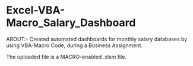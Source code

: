 # Excel-VBA-Macro_Salary_Dashboard

ABOUT:-
  Created automated dashboards for monthly salary databases by using VBA-Macro Code, during a Business Assignment.


The uploaded file is a MACRO-enabled .xlsm file.
